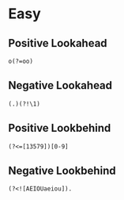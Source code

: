 # Easy

## Positive Lookahead

`o(?=oo)`

## Negative Lookahead

`(.)(?!\1)`

## Positive Lookbehind

`(?<=[13579])[0-9]`

## Negative Lookbehind

`(?<![AEIOUaeiou]).`